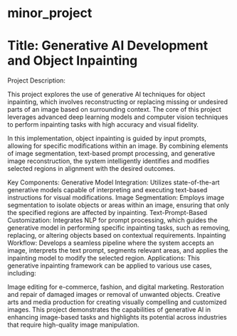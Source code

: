 # minor_project
# Title: Generative AI Development and Object Inpainting

Project Description:

This project explores the use of generative AI techniques for object inpainting, which involves reconstructing or replacing missing or undesired parts of an image based on surrounding context. The core of this project leverages advanced deep learning models and computer vision techniques to perform inpainting tasks with high accuracy and visual fidelity.

In this implementation, object inpainting is guided by input prompts, allowing for specific modifications within an image. By combining elements of image segmentation, text-based prompt processing, and generative image reconstruction, the system intelligently identifies and modifies selected regions in alignment with the desired outcomes.

Key Components:
Generative Model Integration: Utilizes state-of-the-art generative models capable of interpreting and executing text-based instructions for visual modifications.
Image Segmentation: Employs image segmentation to isolate objects or areas within an image, ensuring that only the specified regions are affected by inpainting.
Text-Prompt-Based Customization: Integrates NLP for prompt processing, which guides the generative model in performing specific inpainting tasks, such as removing, replacing, or altering objects based on contextual requirements.
Inpainting Workflow: Develops a seamless pipeline where the system accepts an image, interprets the text prompt, segments relevant areas, and applies the inpainting model to modify the selected region.
Applications:
This generative inpainting framework can be applied to various use cases, including:

Image editing for e-commerce, fashion, and digital marketing.
Restoration and repair of damaged images or removal of unwanted objects.
Creative arts and media production for creating visually compelling and customized images.
This project demonstrates the capabilities of generative AI in enhancing image-based tasks and highlights its potential across industries that require high-quality image manipulation.
